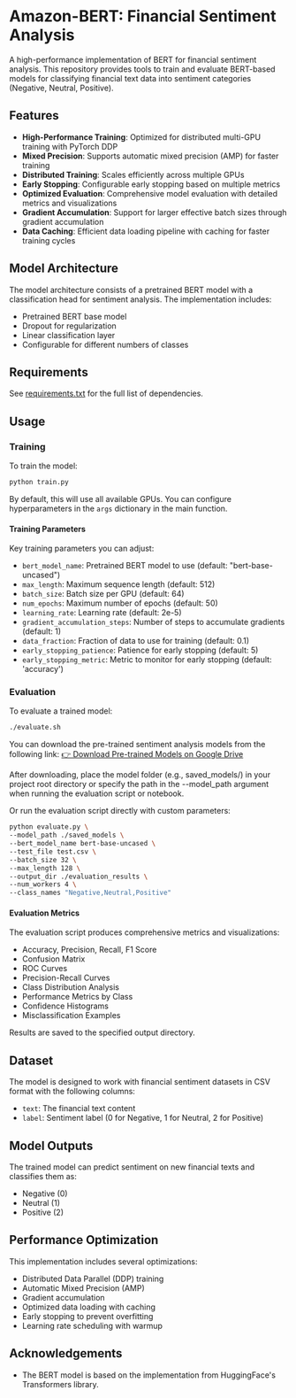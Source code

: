 # Amazon-BERT: Financial Sentiment Analysis

A high-performance implementation of BERT for financial sentiment analysis. This repository provides tools to train and evaluate BERT-based models for classifying financial text data into sentiment categories (Negative, Neutral, Positive).

## Features

- **High-Performance Training**: Optimized for distributed multi-GPU training with PyTorch DDP
- **Mixed Precision**: Supports automatic mixed precision (AMP) for faster training
- **Distributed Training**: Scales efficiently across multiple GPUs
- **Early Stopping**: Configurable early stopping based on multiple metrics
- **Optimized Evaluation**: Comprehensive model evaluation with detailed metrics and visualizations
- **Gradient Accumulation**: Support for larger effective batch sizes through gradient accumulation
- **Data Caching**: Efficient data loading pipeline with caching for faster training cycles

## Model Architecture

The model architecture consists of a pretrained BERT model with a classification head for sentiment analysis. The implementation includes:

- Pretrained BERT base model
- Dropout for regularization
- Linear classification layer
- Configurable for different numbers of classes

## Requirements

See [requirements.txt](requirements.txt) for the full list of dependencies.

## Usage

### Training

To train the model:

```bash
python train.py
```

By default, this will use all available GPUs. You can configure hyperparameters in the `args` dictionary in the main function.

#### Training Parameters

Key training parameters you can adjust:

- `bert_model_name`: Pretrained BERT model to use (default: "bert-base-uncased")
- `max_length`: Maximum sequence length (default: 512)
- `batch_size`: Batch size per GPU (default: 64)
- `num_epochs`: Maximum number of epochs (default: 50)
- `learning_rate`: Learning rate (default: 2e-5)
- `gradient_accumulation_steps`: Number of steps to accumulate gradients (default: 1)
- `data_fraction`: Fraction of data to use for training (default: 0.1)
- `early_stopping_patience`: Patience for early stopping (default: 5)
- `early_stopping_metric`: Metric to monitor for early stopping (default: 'accuracy')

### Evaluation

To evaluate a trained model:

```bash
./evaluate.sh
```

You can download the pre-trained sentiment analysis models from the following link:
[👉 Download Pre-trained Models on Google Drive](https://drive.google.com/drive/folders/1_wouPl61-PrD_-xzm5OT1nhGp1Q2tlvr?usp=sharing)


After downloading, place the model folder (e.g., saved_models/) in your project root directory or specify the path in the --model_path argument when running the evaluation script or notebook.

Or run the evaluation script directly with custom parameters:

```bash
python evaluate.py \
--model_path ./saved_models \
--bert_model_name bert-base-uncased \
--test_file test.csv \
--batch_size 32 \
--max_length 128 \
--output_dir ./evaluation_results \
--num_workers 4 \
--class_names "Negative,Neutral,Positive"
```

#### Evaluation Metrics

The evaluation script produces comprehensive metrics and visualizations:

- Accuracy, Precision, Recall, F1 Score
- Confusion Matrix
- ROC Curves
- Precision-Recall Curves
- Class Distribution Analysis
- Performance Metrics by Class
- Confidence Histograms
- Misclassification Examples

Results are saved to the specified output directory.

## Dataset

The model is designed to work with financial sentiment datasets in CSV format with the following columns:
- `text`: The financial text content
- `label`: Sentiment label (0 for Negative, 1 for Neutral, 2 for Positive)

## Model Outputs

The trained model can predict sentiment on new financial texts and classifies them as:
- Negative (0)
- Neutral (1)
- Positive (2)

## Performance Optimization

This implementation includes several optimizations:
- Distributed Data Parallel (DDP) training
- Automatic Mixed Precision (AMP)
- Gradient accumulation
- Optimized data loading with caching
- Early stopping to prevent overfitting
- Learning rate scheduling with warmup


## Acknowledgements

- The BERT model is based on the implementation from HuggingFace's Transformers library.
